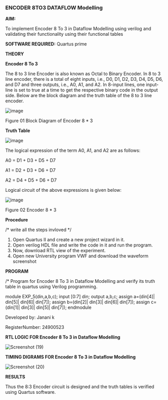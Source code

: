 ### ENCODER 8TO3 DATAFLOW Modelling

**AIM:**

To implement  Encoder 8 To 3 in Dataflow Modelling using verilog and validating their functionality using their functional tables

**SOFTWARE REQUIRED:** Quartus prime

**THEORY**

**Encoder 8 To 3**

The 8 to 3 line Encoder is also known as Octal to Binary Encoder. In 8 to 3 line encoder, there is a total of eight inputs, i.e., D0, D1, D2, D3, D4, D5, D6, and D7 and three outputs, i.e., A0, A1, and A2. In 8-input lines, one input-line is set to true at a time to get the respective binary code in the output side. Below are the block diagram and the truth table of the 8 to 3 line encoder.

![image](https://github.com/naavaneetha/ENCODER8TO3DATAFLOW/assets/154305477/0bc242c1-eb9e-4c47-afe5-30428470efc3)

Figure 01  Block Diagram of Encoder 8 * 3

**Truth Table**

![image](https://github.com/naavaneetha/ENCODER8TO3DATAFLOW/assets/154305477/35496b14-ae6e-4cd1-9abd-d6736b576575)

The logical expression of the term A0, A1, and A2 are as follows:

A0 = D1 + D3 + D5 + D7

A1 = D2 + D3 + D6 + D7

A2 = D4 + D5 + D6 + D7

Logical circuit of the above expressions is given below:

![image](https://github.com/naavaneetha/ENCODER8TO3DATAFLOW/assets/154305477/95acaee6-c873-4c75-89eb-ef09fb158053)

Figure 02  Encoder 8 * 3

**Procedure**

/* write all the steps invloved */

1. Open Quartus II and create a new project wizard in it.
2. Open verilog HDL file and write the code in it and run the program.
3. Now, download RTL view of the experiment.
4. Open new University program VWF and download the waveform screenshot


**PROGRAM**

/* Program for Encoder 8 To 3 in Dataflow Modelling and verify its truth table in quartus using Verilog programming. 

module EXP_5(din,a,b,c);
input [0:7] din;
output a,b,c;
assign a=(din[4]| din[5]| din[6]| din[7]);
assign b=(din[2]| din[3]| din[6]| din[7]);
assign c=(din[1]| din[3]| din[5]| din[7]);
endmodule

Developed by: Janani k 

RegisterNumber: 24900523


**RTL LOGIC FOR Encoder 8 To 3 in Dataflow Modelling**

![Screenshot (19)](https://github.com/user-attachments/assets/141009dc-ad1c-4693-99ec-4693a25d0c22)


**TIMING DIGRAMS FOR Encoder 8 To 3 in Dataflow Modelling**

![Screenshot (20)](https://github.com/user-attachments/assets/7035579d-4275-4b20-bdc5-45ecde618395)


**RESULTS**

Thus the 8:3 Encoder circuit is designed and the truth tables is verified using Quartus software.


